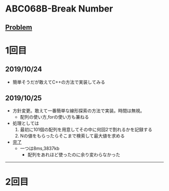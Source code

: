 # ABC068B-Break Number

[Problem](https://atcoder.jp/contests/abc068/tasks/abc068_b)
---
# 1回目
## 2019/10/24
* 簡単そうだが敢えてC++の方法で実装してみる
## 2019/10/25
* 方針変更。敢えて一番簡単な線形探索の方法で実装。時間は無視。
    * 配列の使い方,forの使い方も兼ねる
* 処理としては
    1. 最初に101個の配列を用意してその中に何回2で割れるかを記録する
    1. Nの値をもらったらそこまで検索して最大値を求める
* [完了](https://atcoder.jp/contests/abc068/submissions/8115229)
    * 一つは8ms,3837kb
        * 配列をあれほど使ったのに余り変わらなかった
---
# 2回目
